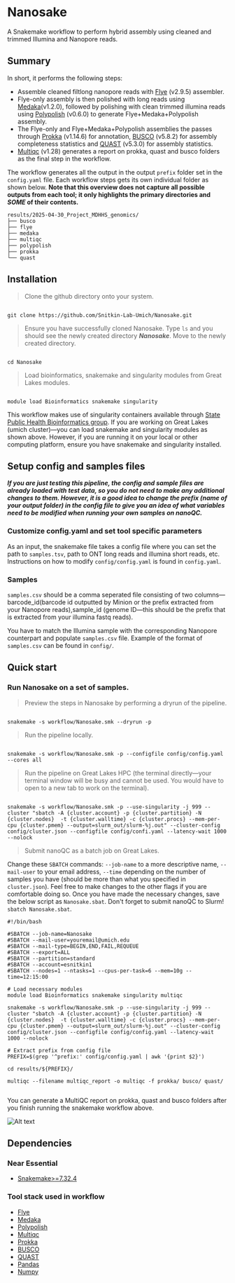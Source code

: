# Nanosake
A Snakemake workflow to perform hybrid assembly using cleaned and trimmed Illumina and Nanopore reads.

## Summary

In short, it performs the following steps:

- Assemble cleaned filtlong nanopore reads with [Flye](https://github.com/fenderglass/Flye) (v2.9.5) assembler.
- Flye-only assembly is then polished with long reads using [Medaka](https://github.com/nanoporetech/medaka)(v1.2.0), followed by polishing with clean trimmed illumina reads using [Polypolish](https://github.com/rrwick/Polypolish) (v0.6.0) to generate Flye+Medaka+Polypolish assembly.
- The Flye-only and Flye+Medaka+Polypolish assemblies the passes through [Prokka](https://github.com/tseemann/prokka) (v1.14.6) for annotation, [BUSCO](https://busco.ezlab.org/) (v5.8.2) for assembly completeness statistics and [QUAST](https://quast.sourceforge.net/) (v5.3.0) for assembly statistics.
- [Multiqc](https://github.com/MultiQC/MultiQC) (v1.28) generates a report on prokka, quast and busco folders as the final step in the workflow. 

The workflow generates all the output in the output `prefix` folder set in the `config.yaml` file. Each workflow steps gets its own individual folder as shown below. **Note that this overview does not capture all possible outputs from each tool; it only highlights the primary directories and _SOME_ of their contents.** 

```
results/2025-04-30_Project_MDHHS_genomics/
├── busco
├── flye
├── medaka
├── multiqc
├── polypolish
├── prokka
└── quast
```


## Installation

> Clone the github directory onto your system.

```

git clone https://github.com/Snitkin-Lab-Umich/Nanosake.git

```

> Ensure you have successfully cloned Nanosake. Type `ls` and you should see the newly created directory **_Nanosake_**. Move to the newly created directory.

```

cd Nanosake

```

> Load bioinformatics, snakemake and singularity modules from Great Lakes modules.

```

module load Bioinformatics snakemake singularity 

```


This workflow makes use of singularity containers available through [State Public Health Bioinformatics group](https://github.com/StaPH-B/docker-builds). If you are working on Great Lakes (umich cluster)—you can load snakemake and singularity modules as shown above. However, if you are running it on your local or other computing platform, ensure you have snakemake and singularity installed.

## Setup config and samples files

**_If you are just testing this pipeline, the config and sample files are already loaded with test data, so you do not need to make any additional changes to them. However, it is a good idea to change the prefix (name of your output folder) in the config file to give you an idea of what variables need to be modified when running your own samples on nanoQC._**

### Customize config.yaml and set tool specific parameters
As an input, the snakemake file takes a config file where you can set the path to `samples.tsv`, path to ONT long reads and illumina short reads, etc. Instructions on how to modify `config/config.yaml` is found in `config.yaml`. 

### Samples

`samples.csv` should be a comma seperated file consisting of two columns—barcode_id(barcode id outputted by Minion or the prefix extracted from your Nanopore reads),sample_id (genome ID—this should be the prefix that is extracted from your illumina fastq reads).

You have to match the Illumina sample with the corresponding Nanopore counterpart and populate `samples.csv` file. Example of the format of `samples.csv` can be found in `config/`. 



## Quick start

### Run Nanosake on a set of samples.

>Preview the steps in Nanosake by performing a dryrun of the pipeline.

```

snakemake -s workflow/Nanosake.smk --dryrun -p

```
>Run the pipeline locally. 

```

snakemake -s workflow/Nanosake.smk -p --configfile config/config.yaml --cores all

```

> Run the pipeline on Great Lakes HPC (the terminal directly—your terminal window will be busy and cannot be used. You would have to open to a new tab to work on the terminal). 

```

snakemake -s workflow/Nanosake.smk -p --use-singularity -j 999 --cluster "sbatch -A {cluster.account} -p {cluster.partition} -N {cluster.nodes}  -t {cluster.walltime} -c {cluster.procs} --mem-per-cpu {cluster.pmem} --output=slurm_out/slurm-%j.out" --cluster-config config/cluster.json --configfile config/confi.yaml --latency-wait 1000 --nolock 

```

> Submit nanoQC as a batch job on Great Lakes. 

Change these `SBATCH` commands: `--job-name` to a more descriptive name, `--mail-user` to your email address, `--time` depending on the number of samples you have (should be more than what you specified in `cluster.json`). Feel free to make changes to the other flags if you are comfortable doing so. Once you have made the necessary changes, save the below script as `Nanosake.sbat`. Don't forget to submit nanoQC to Slurm! `sbatch Nanosake.sbat`.

```
#!/bin/bash

#SBATCH --job-name=Nanosake
#SBATCH --mail-user=youremail@umich.edu
#SBATCH --mail-type=BEGIN,END,FAIL,REQUEUE
#SBATCH --export=ALL
#SBATCH --partition=standard
#SBATCH --account=esnitkin1
#SBATCH --nodes=1 --ntasks=1 --cpus-per-task=6 --mem=10g --time=12:15:00

# Load necessary modules
module load Bioinformatics snakemake singularity multiqc

snakemake -s workflow/Nanosake.smk -p --use-singularity -j 999 --cluster "sbatch -A {cluster.account} -p {cluster.partition} -N {cluster.nodes}  -t {cluster.walltime} -c {cluster.procs} --mem-per-cpu {cluster.pmem} --output=slurm_out/slurm-%j.out" --cluster-config config/cluster.json --configfile config/config.yaml --latency-wait 1000 --nolock 

# Extract prefix from config file
PREFIX=$(grep '^prefix:' config/config.yaml | awk '{print $2}')

cd results/${PREFIX}/

multiqc --filename multiqc_report -o multiqc -f prokka/ busco/ quast/ 
 
```

You can generate a MultiQC report on prokka, quast and busco folders after you finish running the snakemake workflow above.


![Alt text](images/dag.svg)

## Dependencies

### Near Essential
* [Snakemake>=7.32.4](https://snakemake.readthedocs.io/en/stable/#)

### Tool stack used in workflow

* [Flye](https://github.com/fenderglass/Flye)
* [Medaka](https://github.com/nanoporetech/medaka)
* [Polypolish](https://github.com/rrwick/Polypolish) 
* [Multiqc](https://github.com/MultiQC/MultiQC)
* [Prokka](https://github.com/tseemann/prokka)
* [BUSCO](https://busco.ezlab.org/)
* [QUAST](https://quast.sourceforge.net/)
* [Pandas](https://pandas.pydata.org/)
* [Numpy](https://numpy.org/)

